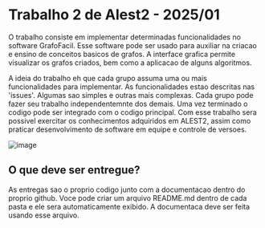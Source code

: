 # Trabalho 2 de Alest2 - 2025/01

O trabalho consiste em implementar determinadas funcionalidades no software GrafoFacil. 
Esse software pode ser usado para auxiliar na criacao e ensino de conceitos basicos de grafos.
A interface grafica permite visualizar os grafos criados, bem como a aplicacao de alguns algoritmos.

A ideia do trabalho eh que cada grupo assuma uma ou mais funcionalidades para implementar. As funcionalidades estao descritas nas 'issues'.
Algumas sao simples e outras mais complexas.
Cada grupo pode fazer seu trabalho independentemnte dos demais. Uma vez terminado o codigo pode ser integrado com o codigo principal.
Com esse trabalho sera possivel exercitar os conhecimentos adquiridos em ALEST2, assim como praticar desenvolvimento de software em equipe e controle de versoes.

![image](https://github.com/user-attachments/assets/aed312e0-569b-4822-8243-0a8b718b2468)

## O que deve ser entregue?
As entregas sao o proprio codigo junto com a documentacao dentro do proprio github. Voce pode criar um arquivo README.md dentro de cada pasta e ele sera automaticamente exibido.
A documentaca deve ser feita usando esse arquivo.
